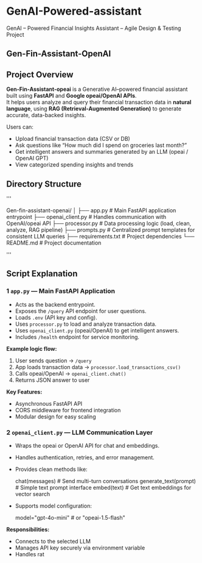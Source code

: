 # GenAI-Powered-assistant
GenAI – Powered Financial Insights Assistant – Agile Design &amp; Testing Project

##  Gen-Fin-Assistant-OpenAI

##  Project Overview
**Gen-Fin-Assistant-opeai** is a Generative AI–powered financial assistant built using **FastAPI** and **Google opeai/OpenAI APIs**.  
It helps users analyze and query their financial transaction data in **natural language**, using **RAG (Retrieval-Augmented Generation)** to generate accurate, data-backed insights.

Users can:
- Upload financial transaction data (CSV or DB)
- Ask questions like “How much did I spend on groceries last month?”
- Get intelligent answers and summaries generated by an LLM (opeai / OpenAI GPT)
- View categorized spending insights and trends

##  Directory Structure
'''

Gen-fin-assistant-openai/
│
├── app.py                # Main FastAPI application entrypoint
├── openai_client.py      # Handles communication with OpenAI/opeai API
├── processor.py          # Data processing logic (load, clean, analyze, RAG pipeline)
├── prompts.py            # Centralized prompt templates for consistent LLM queries
├── requirements.txt      # Project dependencies
└── README.md             # Project documentation

'''

## Script Explanation


### 1️ `app.py` — **Main FastAPI Application**
- Acts as the backend entrypoint.
- Exposes the `/query` API endpoint for user questions.
- Loads `.env` (API key and config).
- Uses `processor.py` to load and analyze transaction data.
- Uses `openai_client.py` (opeai/OpenAI) to get intelligent answers.
- Includes `/health` endpoint for service monitoring.

**Example logic flow:**
1. User sends question → `/query`
2. App loads transaction data → `processor.load_transactions_csv()`
3. Calls opeai/OpenAI → `openai_client.chat()`
4. Returns JSON answer to user

**Key Features:**
- Asynchronous FastAPI API
- CORS middleware for frontend integration
- Modular design for easy scaling


### 2️ `openai_client.py` — **LLM Communication Layer**
- Wraps the opeai or OpenAI API for chat and embeddings.
- Handles authentication, retries, and error management.
- Provides clean methods like:

  chat(messages)  # Send multi-turn conversations
  generate_text(prompt)  # Simple text prompt interface
  embed(text)  # Get text embeddings for vector search

* Supports model configuration:

  model="gpt-4o-mini"  # or "opeai-1.5-flash"

**Responsibilities:**

* Connects to the selected LLM
* Manages API key securely via environment variable
* Handles rat








